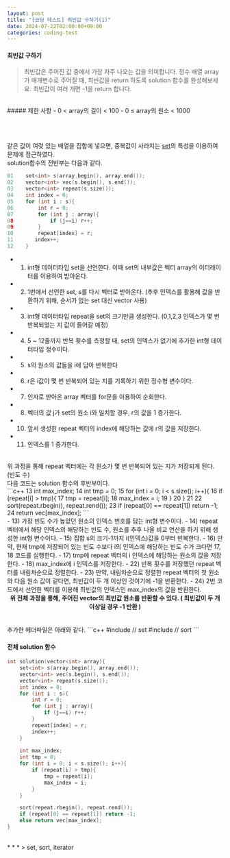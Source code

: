 ```yaml
---
layout: post
title: "[코딩 테스트] 최빈값 구하기(1)"
date: 2024-07-22T02:00:00+09:00
categories: coding-test
---
```

#### 최빈값 구하기
> 최빈값은 주어진 값 중에서 가장 자주 나오는 값을 의미합니다. 정수 배열 array가 매개변수로 주어질 때, 최빈값을 return 하도록 solution 함수를 완성해보세요. 최빈값이 여러 개면 -1을 return 합니다.

<br>
##### 제한 사항
- 0 < array의 길이 < 100
- 0 ≤ array의 원소 < 1000

<br><br>

같은 값이 여럿 있는 배열을 집합에 넣으면, 중복값이 사라지는 <a href = "/c++/2024/07/11/cpp3.html">set</a>의 특성을 이용하여 문제에 접근하였다.
<br>
solution함수의 전반부는 다음과 같다.<br>
```c++
01    set<int> s(array.begin(), array.end());
02    vector<int> vec(s.begin(), s.end());
03    vector<int> repeat(s.size());
04    int index = 0;
05    for (int i : s){
06        int r = 0;
07        for (int j : array){
08            if (j==i) r++; 
09        }
10        repeat[index] = r;
11       index++;
12    }
```

- 1) int형 데이터타입 set을 선언한다. 이때 set의 내부값은 벡터 array의 이터레이터를 이용하여 받아온다.
- 2) 1번에서 선언한 set, s를 다시 벡터로 받아온다. (추후 인덱스를 활용해 값을 반환하기 위해, 순서가 없는 set 대신 vector 사용)
- 3) int형 데이터타입 repeat을 set의 크기만큼 생성한다. (0,1,2,3 인덱스가 몇 번 반복되었는 지 값이 들어갈 예정)
- 4) 5 ~ 12줄까지 반복 횟수를 측정할 때, set의 인덱스가 없기에 추가한 int형 데이터타입 정수이다.
- 5) s의 원소의 값들을 i에 담아 반복한다
- 6) r은 i값이 몇 번 반복되어 있는 지를 기록하기 위한 정수형 변수이다.
- 7) 인자로 받아온 array 벡터를 for문을 이용하여 순회한다.
- 8) 벡터의 값 j가 set의 원소 i와 일치할 경우, r의 값을 1 증가한다.
- 10) 앞서 생성한 repeat 벡터의 index에 해당하는 값에 r의 값을 저장한다.
- 11) 인덱스를 1 증가한다.

<br>
위 과정을 통해 repeat 벡터에는 각 원소가 몇 번 반복되어 있는 지가 저장되게 된다. (빈도 수)<br>
다음 코드는 solution 함수의 후반부이다.<br>
```c++
13    int max_index;
14    int tmp = 0;
15    for (int i = 0; i < s.size(); i++){
16        if (repeat[i] > tmp){
17            tmp = repeat[i];
18            max_index = i;
19        }
20    }
21
22    sort(repeat.rbegin(), repeat.rend());
23    if (repeat[0] == repeat[1]) return -1;
24    return vec[max_index];
```
<br>
- 13) 가장 빈도 수가 높았던 원소의 인덱스 번호를 담는 int형 변수이다.
- 14) repeat 벡터에서 해당 인덱스의 해당하는 빈도 수, 원소를 추후 나올 비교 연산을 하기 위해 생성한 int형 변수이다.
- 15) 집합 s의 크기-1까지 i(인덱스)값을 0부터 반복한다.
- 16) 만약, 현재 tmp에 저장되어 있는 빈도 수보다 i의 인덱스에 해당하는 빈도 수가 크다면 17, 18 코드를 실행한다.
- 17) tmp에 repeat 벡터의 i 인덱스에 해당하는 원소의 값을 저장한다.
- 18) max_index에 i 인덱스를 저장한다.
- 22) 반복 횟수를 저장했던 repeat 벡터를 내림차순으로 정렬한다.
- 23) 만약, 내림차순으로 정렬한 repeat 벡터의 첫 원소와 다음 원소 값이 같다면, 최빈값이 두 개 이상인 것이기에 -1을 반환한다.
- 24) 2번 코드에서 선언한 벡터를 이용해 최빈값의 인덱스인 max_index의 값을 반환한다.

<br>
<strong><center>
위 전체 과정을 통해, 주어진 vector의 최빈값 원소를 반환할 수 있다. ( 최빈값이 두 개 이상일 경우 -1 반환 )</center></strong>
<br>
<br>
추가한 헤더파일은 아래와 같다.
```c++
#include <set> // set
#include <algorithm> // sort
```
<br>

#### 전체 solution 함수
```c++
int solution(vector<int> array){
    set<int> s(array.begin(), array.end());
    vector<int> vec(s.begin(), s.end());
    vector<int> repeat(s.size());
    int index = 0;
    for (int i : s){
        int r = 0;
        for (int j : array){
            if (j==i) r++; 
        }
        repeat[index] = r;
        index++;
    }
    
    int max_index;
    int tmp = 0;
    for (int i = 0; i < s.size(); i++){
        if (repeat[i] > tmp){
            tmp = repeat[i];
            max_index = i;
        }
    }

    sort(repeat.rbegin(), repeat.rend());
    if (repeat[0] == repeat[1]) return -1;
    else return vec[max_index];
}
```

<br>
* * *
> set, sort, iterator